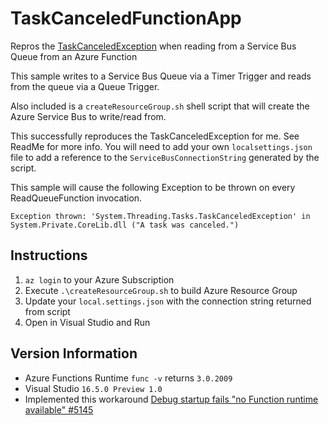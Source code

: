 # TaskCanceledFunctionApp
Repros the [TaskCanceledException](https://github.com/Azure/azure-functions-host/issues/5216) when reading from a Service Bus Queue from an Azure Function

This sample writes to a Service Bus Queue via a Timer Trigger and reads from the queue via a Queue Trigger.

Also included is a `createResourceGroup.sh` shell script that will create the Azure Service Bus to write/read from.

This successfully reproduces the TaskCanceledException for me. See ReadMe for more info. You will need to add your own `localsettings.json` file to add a reference to the `ServiceBusConnectionString` generated by the script.

This sample will cause the following Exception to be thrown on every ReadQueueFunction invocation.

`Exception thrown: 'System.Threading.Tasks.TaskCanceledException' in System.Private.CoreLib.dll ("A task was canceled.")`

## Instructions
1. `az login` to your Azure Subscription
1. Execute `.\createResourceGroup.sh` to build Azure Resource Group
1. Update your `local.settings.json` with the connection string returned from script
1. Open in Visual Studio and Run

## Version Information
* Azure Functions Runtime `func -v` returns `3.0.2009`
* Visual Studio `16.5.0 Preview 1.0`
* Implemented this workaround [Debug startup fails "no Function runtime available" #5145](https://github.com/Azure/azure-functions-host/issues/5145)
